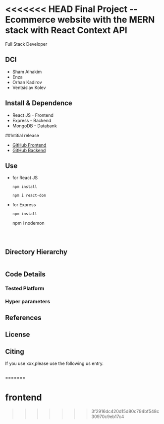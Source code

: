 <<<<<<< HEAD
Final Project -- Ecommerce website with the MERN stack with React Context API
===
Full Stack Developer
## DCI 
- Sham Alhakim
- Enza
- Orhan Kadirov
- Ventsislav Kolev


## Install & Dependence
- React JS - Frontend
- Express - Backend
- MongoDB - Databank

##Intitial release
- [GitHub Frontend](https://github.com/venskolev/matrixshop-frontend)
- [GitHub Backend](https://github.com/OrhanKadirov/matrixshop-backend)


## Use
- for React JS
  ```
  npm install
  ```
  ```
  npm i react-dom
  ```
- for Express
  ```
  npm install
  ```
  npm i nodemon
  ```



## Directory Hierarchy
```
```
## Code Details

### Tested Platform

### Hyper parameters

## References

  
## License

## Citing
If you use xxx,please use the following us entry.
```
```
=======
# frontend
>>>>>>> 3f2916dc420d15d80c794bf548c30970c9eb17c4
